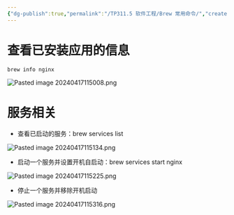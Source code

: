 ```yaml
---
{"dg-publish":true,"permalink":"/TP311.5 软件工程/Brew 常用命令/","created":"2024-04-17T11:47:31.220+08:00","updated":"2024-06-01T10:50:19.033+08:00"}
---
```


# 查看已安装应用的信息

```shell
brew info nginx
```

![Pasted image 20240417115008.png](/img/user/$/$Sys999%20Attachment/Pasted%20image%2020240417115008.png)
# 服务相关

- 查看已启动的服务：brew services list

![Pasted image 20240417115134.png](/img/user/$/$Sys999%20Attachment/Pasted%20image%2020240417115134.png)

- 启动一个服务并设置开机自启动：brew services start nginx

![Pasted image 20240417115225.png](/img/user/$/$Sys999%20Attachment/Pasted%20image%2020240417115225.png)

- 停止一个服务并移除开机启动

![Pasted image 20240417115316.png](/img/user/$/$Sys999%20Attachment/Pasted%20image%2020240417115316.png)